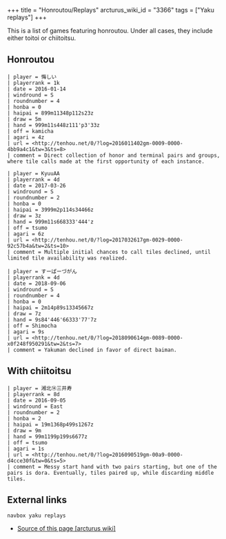 +++
title = "Honroutou/Replays"
arcturus_wiki_id = "3366"
tags = ["Yaku replays"]
+++

This is a list of games featuring honroutou. Under all cases, they include either toitoi or
chiitoitsu.

## Honroutou

```Replay/Tenhou.net|
| player = 悔しい
| playerrank = 1k
| date = 2016-01-14
| windround = S
| roundnumber = 4
| honba = 0
| haipai = 899m11348p112s23z
| draw = 5m
| hand = 999m11s448z111'p3'33z
| off = kamicha
| agari = 4z
| url = <http://tenhou.net/0/?log=2016011402gm-0009-0000-4bb9a4c1&tw=3&ts=8>
| comment = Direct collection of honor and terminal pairs and groups, where tile calls made at the first opportunity of each instance.
```

```Replay/Tenhou.net|
| player = KyuuAA
| playerrank = 4d
| date = 2017-03-26
| windround = S
| roundnumber = 2
| honba = 0
| haipai = 3999m2p114s34466z
| draw = 3z
| hand = 999m11s668333'444'z
| off = tsumo
| agari = 6z
| url = <http://tenhou.net/0/?log=2017032617gm-0029-0000-92c57b4a&tw=2&ts=10>
| comment = Multiple initial chances to call tiles declined, until limited tile availability was realized.
```

```Replay/Tenhou.net|
| player = すーぱーづがん
| playerrank = 4d
| date = 2018-09-06
| windround = S
| roundnumber = 4
| honba = 0
| haipai = 2m14p89s13345667z
| draw = 7z
| hand = 9s84'446'66333'77'7z
| off = Shimocha
| agari = 9s
| url = <http://tenhou.net/0/?log=2018090614gm-0089-0000-x0f248f950291&tw=2&ts=7>
| comment = Yakuman declined in favor of direct baiman.
```

## With chiitoitsu

```Replay/Tenhou.net|
| player = 湘北⑭三井寿
| playerrank = 8d
| date = 2016-09-05
| windround = East
| roundnumber = 2
| honba = 2
| haipai = 19m1368p499s1267z
| draw = 9m
| hand = 99m1199p199s6677z
| off = tsumo
| agari = 1s
| url = <http://tenhou.net/0/?log=2016090519gm-00a9-0000-d4cce30f&tw=0&ts=5>
| comment = Messy start hand with two pairs starting, but one of the pairs is dora. Eventually, tiles paired up, while discarding middle tiles.
```

## External links

`navbox yaku replays`

- [Source of this page [arcturus wiki]](http://arcturus.su/wiki/Honroutou/Replays)
